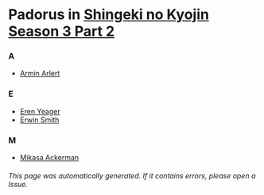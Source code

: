 # Padorus in [Shingeki no Kyojin Season 3 Part 2](https://myanimelist.net/anime/38524/Shingeki_no_Kyojin_Season_3_Part_2)

### A
* [Armin Arlert](https://github.com/shadow578/Project-Padoru/blob/master/table-of-contents/characters/ArminArlert.md)

### E
* [Eren Yeager](https://github.com/shadow578/Project-Padoru/blob/master/table-of-contents/characters/ErenYeager.md)
* [Erwin Smith](https://github.com/shadow578/Project-Padoru/blob/master/table-of-contents/characters/ErwinSmith.md)

### M
* [Mikasa Ackerman](https://github.com/shadow578/Project-Padoru/blob/master/table-of-contents/characters/MikasaAckerman.md)

###### This page was automatically generated. If it contains errors, please open a Issue.
